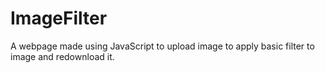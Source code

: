 # ImageFilter
A webpage made using JavaScript to upload image to apply basic filter to image and  redownload it.
